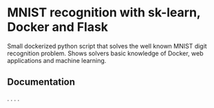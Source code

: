 # MNIST recognition with sk-learn, Docker and Flask

Small dockerized python script that solves the well known MNIST digit recognition problem. 
Shows solvers basic knowledge of Docker, web applications and machine learning. 

## Documentation
.
.
.
.
